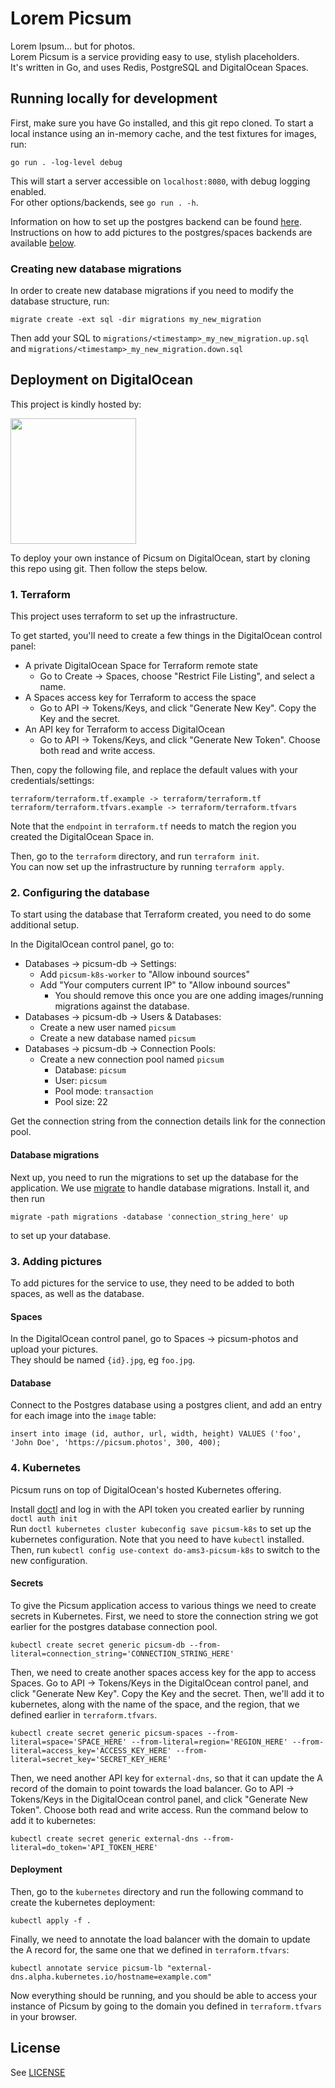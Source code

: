 Lorem Picsum
===========

Lorem Ipsum... but for photos.  
Lorem Picsum is a service providing easy to use, stylish placeholders.  
It's written in Go, and uses Redis, PostgreSQL and DigitalOcean Spaces.

## Running locally for development
First, make sure you have Go installed, and this git repo cloned.
To start a local instance using an in-memory cache, and the test fixtures for images, run:
```
go run . -log-level debug
```
This will start a server accessible on `localhost:8080`, with debug logging enabled.  
For other options/backends, see `go run . -h`.  

Information on how to set up the postgres backend can be found [here](#database-migrations).  
Instructions on how to add pictures to the postgres/spaces backends are available [below](#3-adding-pictures).

### Creating new database migrations
In order to create new database migrations if you need to modify the database structure, run:
```
migrate create -ext sql -dir migrations my_new_migration
```
Then add your SQL to `migrations/<timestamp>_my_new_migration.up.sql` and `migrations/<timestamp>_my_new_migration.down.sql`

## Deployment on DigitalOcean
<p>This project is kindly hosted by:</p>
<p>
  <a href="https://www.digitalocean.com/?utm_medium=opensource&utm_source=picsum">
    <img src="https://opensource.nyc3.cdn.digitaloceanspaces.com/attribution/assets/SVG/DO_Logo_horizontal_blue.svg" width="201px">
  </a>
</p>

To deploy your own instance of Picsum on DigitalOcean, start by cloning this repo using git. Then follow the steps below.

### 1. Terraform
This project uses terraform to set up the infrastructure.

To get started, you'll need to create a few things in the DigitalOcean control panel:
- A private DigitalOcean Space for Terraform remote state
  - Go to Create -> Spaces, choose "Restrict File Listing", and select a name.
- A Spaces access key for Terraform to access the space
  - Go to API -> Tokens/Keys, and click "Generate New Key". Copy the Key and the secret.
- An API key for Terraform to access DigitalOcean
  - Go to API -> Tokens/Keys, and click "Generate New Token". Choose both read and write access.

Then, copy the following file, and replace the default values with your credentials/settings:
```
terraform/terraform.tf.example -> terraform/terraform.tf
terraform/terraform.tfvars.example -> terraform/terraform.tfvars
```
Note that the `endpoint` in `terraform.tf` needs to match the region you created the DigitalOcean Space in.

Then, go to the `terraform` directory, and run `terraform init`.  
You can now set up the infrastructure by running `terraform apply`.

### 2. Configuring the database
To start using the database that Terraform created, you need to do some additional setup.

In the DigitalOcean control panel, go to:
- Databases -> picsum-db -> Settings:
  - Add `picsum-k8s-worker` to "Allow inbound sources"
  - Add "Your computers current IP" to "Allow inbound sources"
    - You should remove this once you are one adding images/running migrations against the database.
- Databases -> picsum-db -> Users & Databases:
  - Create a new user named `picsum`
  - Create a new database named `picsum`
- Databases -> picsum-db -> Connection Pools:
  - Create a new connection pool named `picsum`
    - Database: `picsum`
    - User: `picsum`
    - Pool mode: `transaction`
    - Pool size: 22

Get the connection string from the connection details link for the connection pool.

#### Database migrations
Next up, you need to run the migrations to set up the database for the application.
We use [migrate](https://github.com/golang-migrate/migrate) to handle database migrations.
Install it, and then run
```
migrate -path migrations -database 'connection_string_here' up
```
to set up your database.

### 3. Adding pictures
To add pictures for the service to use, they need to be added to both spaces, as well as the database.

#### Spaces
In the DigitalOcean control panel, go to Spaces -> picsum-photos and upload your pictures.  
They should be named `{id}.jpg`, eg `foo.jpg`.

#### Database
Connect to the Postgres database using a postgres client, and add an entry for each image into the `image` table:  
```
insert into image (id, author, url, width, height) VALUES ('foo', 'John Doe', 'https://picsum.photos', 300, 400);
```

### 4. Kubernetes
Picsum runs on top of DigitalOcean's hosted Kubernetes offering.

Install [doctl](https://github.com/digitalocean/doctl) and log in with the API token you created earlier by running `doctl auth init`  
Run `doctl kubernetes cluster kubeconfig save picsum-k8s` to set up the kubernetes configuration. Note that you need to have `kubectl` installed.  
Then, run `kubectl config use-context do-ams3-picsum-k8s` to switch to the new configuration.  

#### Secrets
To give the Picsum application access to various things we need to create secrets in Kubernetes.
First, we need to store the connection string we got earlier for the postgres database connection pool. 
```
kubectl create secret generic picsum-db --from-literal=connection_string='CONNECTION_STRING_HERE'
```

Then, we need to create another spaces access key for the app to access Spaces.
Go to API -> Tokens/Keys in the DigitalOcean control panel, and click "Generate New Key". Copy the Key and the secret.
Then, we'll add it to kubernetes, along with the name of the space, and the region, that we defined earlier in `terraform.tfvars`.
```
kubectl create secret generic picsum-spaces --from-literal=space='SPACE_HERE' --from-literal=region='REGION_HERE' --from-literal=access_key='ACCESS_KEY_HERE' --from-literal=secret_key='SECRET_KEY_HERE'
```

Then, we need another API key for `external-dns`, so that it can update the A record of the domain to point towards the load balancer.
Go to API -> Tokens/Keys in the DigitalOcean control panel, and click "Generate New Token". Choose both read and write access.
Run the command below to add it to kubernetes:
```
kubectl create secret generic external-dns --from-literal=do_token='API_TOKEN_HERE'
```

#### Deployment
Then, go to the `kubernetes` directory and run the following command to create the kubernetes deployment:
```
kubectl apply -f .
```

Finally, we need to annotate the load balancer with the domain to update the A record for, the same one that we defined in `terraform.tfvars`:
```
kubectl annotate service picsum-lb "external-dns.alpha.kubernetes.io/hostname=example.com"
```

Now everything should be running, and you should be able to access your instance of Picsum by going to the domain you defined in `terraform.tfvars` in your browser.

## License
See [LICENSE](./LICENSE)
